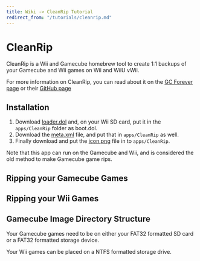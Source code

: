 ```yaml
---
title: Wiki -> CleanRip Tutorial
redirect_from: "/tutorials/cleanrip.md"
---
```


# CleanRip

CleanRip is a Wii and Gamecube homebrew tool to create 1:1 backups of your Gamecube and Wii games on Wii and WiiU vWii.

For more information on CleanRip, you can read about it on the [GC Forever page](https://www.gc-forever.com/) or their [GitHub page](https://github.com/emukidid/cleanrip)

## Installation

1. Download [loader.dol](https://github.com/emukidid/cleanrip) and, on your Wii SD card, put it in the `apps/CleanRip` folder as boot.dol.
1. Download the [meta.xml](https://github.com/emukidid/cleanrip) file, and put that in `apps/CleanRip` as well.
1. Finally download and put the [icon.png](https://github.com/emukidid/cleanrip) file in to `apps/CleanRip`.

Note that this app can run on the Gamecube and Wii, and is considered the old method to make Gamecube game rips.

## Ripping your Gamecube Games

## Ripping your Wii Games

## Gamecube Image Directory Structure
Your Gamecube games need to be on either your FAT32 formatted SD card or a FAT32 formatted storage device.

Your Wii games can be placed on a NTFS formatted storage drive.
